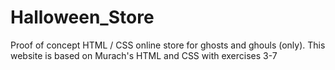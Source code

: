 # Halloween_Store
Proof of concept HTML / CSS online store for ghosts and ghouls (only). This website is based on Murach's HTML and CSS with exercises 3-7
